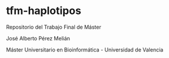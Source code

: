 # tfm-haplotipos
Repositorio del Trabajo Final de Máster

José Alberto Pérez Melián

Máster Universitario en Bioinformática - Universidad de Valencia
